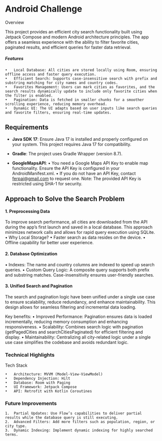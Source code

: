 # Android Challenge

Overview

This project provides an efficient city search functionality built using Jetpack Compose and modern Android architecture principles. The app offers a seamless experience with the ability to filter favorite cities, paginated results, and efficient queries for faster data retrieval.

##### Features

	•	Local Database: All cities are stored locally using Room, ensuring offline access and faster query execution.
	•	Efficient Search: Supports case-insensitive search with prefix and substring matching for city names and country codes.
	•	Favorites Management: Users can mark cities as favorites, and the search results dynamically update to include only favorite cities when the filter is enabled.
	•	Pagination: Data is fetched in smaller chunks for a smoother scrolling experience, reducing memory overhead.
	•	Dynamic UI: The UI adapts based on user inputs like search queries and favorite filters, ensuring real-time updates.

## Requirements

  - **Java SDK 17**:
    Ensure Java 17 is installed and properly configured on your system. This project requires Java 17 for compatibility.

  - **Gradle**: 
  The project uses Gradle Wrapper (version 8.7).

  - **GoogleMapsAPI**:
    •	You need a Google Maps API Key to enable map functionality. Ensure the API Key is configured in your AndroidManifest.xml.
    •	If you do not have an API Key, contact ferpai@gmail.com to request one. Note: The provided API Key is restricted using SHA-1 for security.

## Approach to Solve the Search Problem

#### 1. Preprocessing Data

To improve search performance, all cities are downloaded from the API during the app’s first launch and saved in a local database. This approach minimizes network calls and allows for rapid query execution using SQLite.
•	Why Local Storage?
•	Faster search as data resides on the device.
•	Offline capability for better user experience.

#### 2. Database Optimization

•	Indexes: The name and country columns are indexed to speed up search queries.
•	Custom Query Logic:
      A composite query supports both prefix and substring matches.
      Case-insensitivity ensures user-friendly searches.

#### 3. Unified Search and Pagination

The search and pagination logic have been unified under a single use case to ensure scalability, reduce redundancy, and enhance maintainability. This design allows for seamless filtering and incremental data loading.

Key benefits:
•	Improved Performance: Pagination ensures data is loaded incrementally, reducing memory consumption and enhancing responsiveness.
•	Scalability: Combines search logic with pagination (getPagedCities and searchCitiesPaginated) for efficient filtering and display.
•	Maintainability: Centralizing all city-related logic under a single use case simplifies the codebase and avoids redundant logic.

### Technical Highlights

Tech Stack

	•	Architecture: MVVM (Model-View-ViewModel)
	•	Dependency Injection: Hilt
	•	Database: Room with Paging
	•	UI Framework: Jetpack Compose
	•	API: Retrofit with Kotlin Coroutines

### Future Improvements

	1.	Partial Updates: Use Flow’s capabilities to deliver partial results while the database query is still executing.
	2.	Advanced Filters: Add more filters such as population, region, or city type.
	3.	Dynamic Indexing: Implement dynamic indexing for highly searched terms.